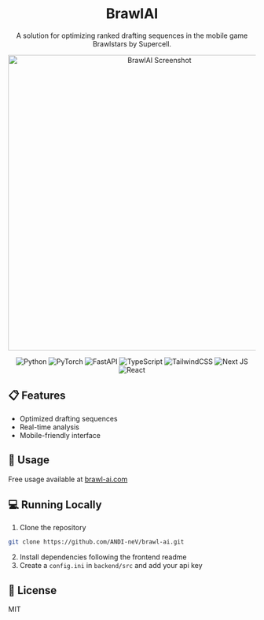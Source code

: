 <div align="center">

# BrawlAI

A solution for optimizing ranked drafting sequences in the mobile game Brawlstars by Supercell.

<p align="center">
  <img src="https://github.com/user-attachments/assets/7b6584da-c97f-42ba-9fca-af95e479c42f" width="600" alt="BrawlAI Screenshot">
</p>

![Python](https://img.shields.io/badge/Python-3776AB?style=for-the-badge&logo=python&logoColor=white)
![PyTorch](https://img.shields.io/badge/PyTorch-%23EE4C2C.svg?style=for-the-badge&logo=PyTorch&logoColor=white)
![FastAPI](https://img.shields.io/badge/FastAPI-005571?style=for-the-badge&logo=fastapi)
![TypeScript](https://img.shields.io/badge/typescript-%23007ACC.svg?style=for-the-badge&logo=typescript&logoColor=white)
![TailwindCSS](https://img.shields.io/badge/tailwindcss-%2338B2AC.svg?style=for-the-badge&logo=tailwind-css&logoColor=white)
![Next JS](https://img.shields.io/badge/Next-black?style=for-the-badge&logo=next.js&logoColor=white)
![React](https://img.shields.io/badge/react-%2320232a.svg?style=for-the-badge&logo=react&logoColor=%2361DAFB)

</div>

## 📋 Features

- Optimized drafting sequences
- Real-time analysis
- Mobile-friendly interface

## 🚀 Usage

Free usage available at [brawl-ai.com](https://brawl-ai.com)

## 💻 Running Locally

1. Clone the repository
```bash
git clone https://github.com/ANDI-neV/brawl-ai.git
```
2. Install dependencies following the frontend readme
3. Create a `config.ini` in `backend/src` and add your api key

## 📝 License
MIT
